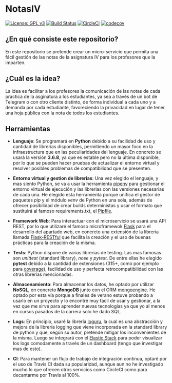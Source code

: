 # NotasIV

[![License: GPL v3](https://img.shields.io/badge/License-GPLv3-blue.svg)](https://www.gnu.org/licenses/gpl-3.0)
[![Build Status](https://travis-ci.com/angelhodar/NotasIV.svg?branch=master)](https://travis-ci.com/angelhodar/NotasIV)
[![CircleCI](https://circleci.com/gh/angelhodar/NotasIV.svg?style=svg)](https://circleci.com/gh/angelhodar/NotasIV)
[![codecov](https://codecov.io/gh/angelhodar/NotasIV/branch/master/graph/badge.svg)](https://codecov.io/gh/angelhodar/NotasIV)

## ¿En qué consiste este repositorio?

En este repositorio se pretende crear un micro-servicio que permita una fácil gestión de las notas de la asignatura IV para
los profesores que la imparten.

## ¿Cuál es la idea?

La idea es facilitar a los profesores la comunicación de las notas de cada practica de la asginatura a los estudiantes,
ya sea a través de un bot de Telegram o con otro cliente distinto, de forma individual a cada uno y a demanda por cada
estudiante, favoreciendo la privacidad en lugar de tener una hoja pública con la nota de todos los estudiantes.  

## Herramientas

* **Lenguaje**: Se programará en **Python** debido a su facilidad de uso y cantidad de librerias disponibles, permitiendo un mayor foco en la infraestructura que en las peculiaridades del lenguaje. En concreto se usará la versión **3.6.8**, ya que es estable pero no la última disponible, por lo que se pueden hacer pruebas de actualizar el entorno virtual y resolver posibles problemas de compatibilidad que se presenten.

* **Entorno virtual y gestion de librerias**: Una vez elegido el lenguaje, y mas siento Python, se va a usar la herramienta [pipenv](https://pipenv-es.readthedocs.io/es/latest/) para gestionar el entorno virtual de ejecución
y las librerias con las versiones necesarias de cada una. He elegido esta herramienta porque unifica el gestor de paquetes *pip* y el módulo *venv* de Python en una sola, además de ofrecer posibilidad de crear builds deterministas y usar el formato que sustituirá al famoso requirements.txt, el [Pipfile](https://github.com/pypa/pipfile).

* **Framework Web**: Para interactuar con el microservicio se usará una API REST, por lo que utilizaré el famoso microframewok [Flask](https://palletsprojects.com/p/flask/) para el desarrollo del apartado web, en concreto una extensión de la libreria llamada [Flask-RESTful](https://flask-restful.readthedocs.io/en/latest/) que facilita la creación y el uso de buenas prácticas para la creación de la misma.

* **Tests**: Python dispone de varias librerias de testing. Las mas famosas son *unittest* (standard library), *nose* y *pytest*. De entre ellas he elegido **pytest** debido a la cantidad de extensiones (315+, como por ejemplo para [coverage](https://pypi.org/project/pytest-cov/)), facilidad de uso y perfecta retrocompatibilidad con las otras librerias mencionadas.

* **Almacenamiento**: Para almacenar los datos, he optado por utilizar **NoSQL**, en concreto **MongoDB** junto con el ORM [mongoengine](http://mongoengine.org/). He optado por esta vía porque a finales de verano estuve probando a usarlo en un proyecto y lo encontré muy facil de usar y gestionar, a la vez que me sirve para aprender nuevas tecnologías ya que yo al menos en cursos pasados de la carrera solo he dado SQL.

* **Logs**: En principio, usaré la librería [loguru](https://github.com/Delgan/loguru), la cual es una abstracción y mejora de la librería logging que viene incorporada en la standard library de python y que, según su autor, pretende mitigar los inconvenientes de la misma. Luego se integrará con el [Elastic Stack](https://www.elastic.co/es/what-is/elk-stack) para poder visualizar los logs comodamente a través de un dashboard (tengo que investigar mas de esto).

* **CI**: Para mantener un flujo de trabajo de integración continua, optaré por el uso de Travis CI dada su popularidad, aunque aun no he investigado mucho lo que ofrecen otros servicios como CircleCI como para decantarme por Travis al 100%.

